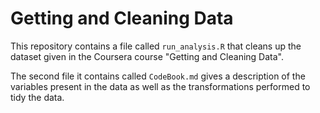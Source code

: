 # Getting and Cleaning Data

This repository contains a file called `run_analysis.R` that cleans up the dataset given in the Coursera course "Getting and Cleaning Data". 

The second file it contains called `CodeBook.md` gives a description of the variables present in the data as well as the transformations performed to tidy the data.